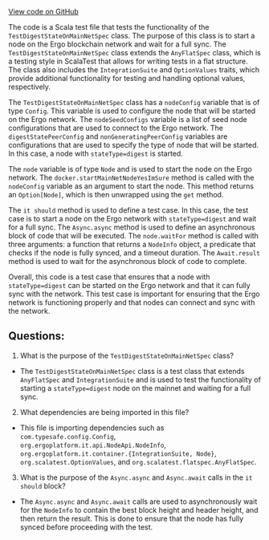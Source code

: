 [View code on GitHub](https://github.com/ergoplatform/ergo/src/it2/scala/org/ergoplatform/it2/TestDigestStateOnMainNetSpec.scala)

The code is a Scala test file that tests the functionality of the `TestDigestStateOnMainNetSpec` class. The purpose of this class is to start a node on the Ergo blockchain network and wait for a full sync. The `TestDigestStateOnMainNetSpec` class extends the `AnyFlatSpec` class, which is a testing style in ScalaTest that allows for writing tests in a flat structure. The class also includes the `IntegrationSuite` and `OptionValues` traits, which provide additional functionality for testing and handling optional values, respectively.

The `TestDigestStateOnMainNetSpec` class has a `nodeConfig` variable that is of type `Config`. This variable is used to configure the node that will be started on the Ergo network. The `nodeSeedConfigs` variable is a list of seed node configurations that are used to connect to the Ergo network. The `digestStatePeerConfig` and `nonGeneratingPeerConfig` variables are configurations that are used to specify the type of node that will be started. In this case, a node with `stateType=digest` is started.

The `node` variable is of type `Node` and is used to start the node on the Ergo network. The `docker.startMainNetNodeYesImSure` method is called with the `nodeConfig` variable as an argument to start the node. This method returns an `Option[Node]`, which is then unwrapped using the `get` method.

The `it should` method is used to define a test case. In this case, the test case is to start a node on the Ergo network with `stateType=digest` and wait for a full sync. The `Async.async` method is used to define an asynchronous block of code that will be executed. The `node.waitFor` method is called with three arguments: a function that returns a `NodeInfo` object, a predicate that checks if the node is fully synced, and a timeout duration. The `Await.result` method is used to wait for the asynchronous block of code to complete.

Overall, this code is a test case that ensures that a node with `stateType=digest` can be started on the Ergo network and that it can fully sync with the network. This test case is important for ensuring that the Ergo network is functioning properly and that nodes can connect and sync with the network.
## Questions: 
 1. What is the purpose of the `TestDigestStateOnMainNetSpec` class?
- The `TestDigestStateOnMainNetSpec` class is a test class that extends `AnyFlatSpec` and `IntegrationSuite` and is used to test the functionality of starting a `stateType=digest` node on the mainnet and waiting for a full sync.

2. What dependencies are being imported in this file?
- This file is importing dependencies such as `com.typesafe.config.Config`, `org.ergoplatform.it.api.NodeApi.NodeInfo`, `org.ergoplatform.it.container.{IntegrationSuite, Node}`, `org.scalatest.OptionValues`, and `org.scalatest.flatspec.AnyFlatSpec`.

3. What is the purpose of the `Async.async` and `Async.await` calls in the `it should` block?
- The `Async.async` and `Async.await` calls are used to asynchronously wait for the `NodeInfo` to contain the best block height and header height, and then return the result. This is done to ensure that the node has fully synced before proceeding with the test.